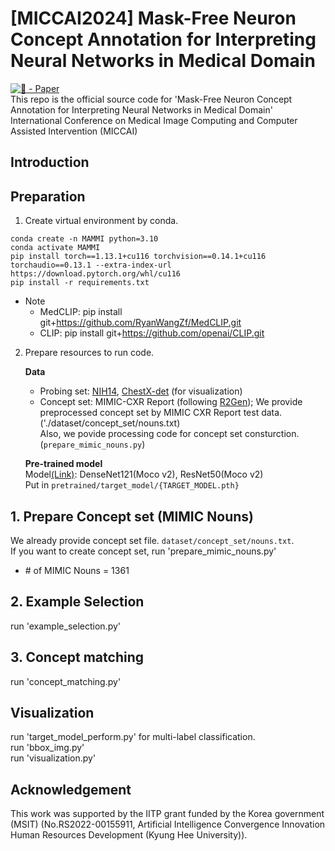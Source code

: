 # [MICCAI2024] Mask-Free Neuron Concept Annotation for Interpreting Neural Networks in Medical Domain
[![🦢 - Paper](https://img.shields.io/badge/🦢-Paper-red)](https://arxiv.org/abs/2407.11375)  
This repo is the official source code for 'Mask-Free Neuron Concept Annotation for Interpreting Neural Networks in Medical Domain' International Conference on Medical Image Computing and Computer Assisted Intervention (MICCAI)

## Introduction

## Preparation
1. Create virtual environment by conda.
```
conda create -n MAMMI python=3.10
conda activate MAMMI
pip install torch==1.13.1+cu116 torchvision==0.14.1+cu116 torchaudio==0.13.1 --extra-index-url https://download.pytorch.org/whl/cu116
pip install -r requirements.txt
```
* Note
    - MedCLIP: pip install git+https://github.com/RyanWangZf/MedCLIP.git
    - CLIP: pip install git+https://github.com/openai/CLIP.git

2. Prepare resources to run code.

    **Data**
    - Probing set:
    [NIH14](https://www.kaggle.com/datasets/nih-chest-xrays/data?select=test_list.txt), [ChestX-det](https://github.com/Deepwise-AILab/ChestX-Det-Dataset?tab=readme-ov-file) (for visualization)
    - Concept set: MIMIC-CXR Report (following [R2Gen](https://github.com/cuhksz-nlp/R2Gen?tab=readme-ov-file));
    We provide preprocessed concept set by MIMIC CXR Report test data. ('./dataset/concept_set/nouns.txt)  
    Also, we povide processing code for concept set consturction. (`prepare_mimic_nouns.py`)

    **Pre-trained model**  
    Model[(Link)](https://github.com/lambert-x/medical_mae/tree/main): DenseNet121(Moco v2), ResNet50(Moco v2)  
    Put in `pretrained/target_model/{TARGET_MODEL.pth}`

## 1. Prepare Concept set (MIMIC Nouns)
We already provide concept set file. `dataset/concept_set/nouns.txt`.  
If you want to create concept set, run 'prepare_mimic_nouns.py' 
* \# of MIMIC Nouns = 1361  

## 2. Example Selection 
run 'example_selection.py'

## 3. Concept matching
run 'concept_matching.py'

## Visualization
run 'target_model_perform.py' for multi-label classification.  
run 'bbox_img.py'  
run 'visualization.py'  

## Acknowledgement
This work was supported by the IITP grant funded by the Korea government (MSIT) 
(No.RS2022-00155911, Artificial Intelligence Convergence Innovation Human Resources Development (Kyung Hee University)).
